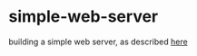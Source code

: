 # simple-web-server
building a simple web server, as described [here](https://aosabook.org/en/500L/a-simple-web-server.html)

